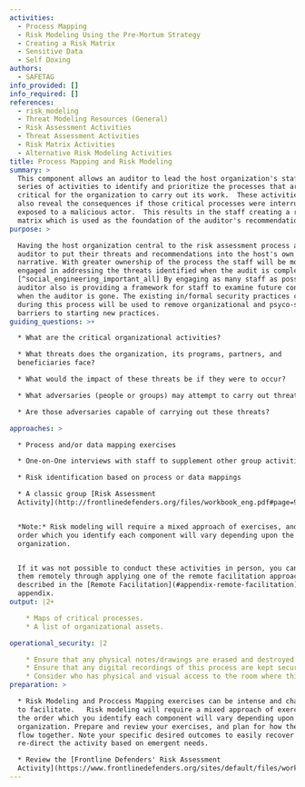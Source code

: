 ```yaml
---
activities:
  - Process Mapping
  - Risk Modeling Using the Pre-Mortum Strategy
  - Creating a Risk Matrix
  - Sensitive Data
  - Self Doxing
authors:
  - SAFETAG
info_provided: []
info_required: []
references:
  - risk_modeling
  - Threat Modeling Resources (General)
  - Risk Assessment Activities
  - Threat Assessment Activities
  - Risk Matrix Activities
  - Alternative Risk Modeling Activities
title: Process Mapping and Risk Modeling
summary: >
  This component allows an auditor to lead the host organization's staff in a
  series of activities to identify and prioritize the processes that are
  critical for the organization to carry out its work.  These activities will
  also reveal the consequences if those critical processes were interrupted or
  exposed to a malicious actor.  This results in the staff creating a risk
  matrix which is used as the foundation of the auditor's recommendations.
purpose: >

  Having the host organization central to the risk assessment process allows the
  auditor to put their threats and recommendations into the host's own
  narrative. With greater ownership of the process the staff will be more
  engaged in addressing the threats identified when the audit is complete.
  [^social_engineering_important_all] By engaging as many staff as possible the
  auditor also is providing a framework for staff to examine future concerns
  when the auditor is gone. The existing in/formal security practices captured
  during this process will be used to remove organizational and psyco-social
  barriers to starting new practices.
guiding_questions: >+

  * What are the critical organizational activities?

  * What threats does the organization, its programs, partners, and
  beneficiaries face?

  * What would the impact of these threats be if they were to occur?

  * What adversaries (people or groups) may attempt to carry out threats?

  * Are those adversaries capable of carrying out these threats?

approaches: >

  * Process and/or data mapping exercises

  * One-on-One interviews with staff to supplement other group activities.

  * Risk identification based on process or data mappings

  * A classic group [Risk Assessment
  Activity](http://frontlinedefenders.org/files/workbook_eng.pdf#page=9).


  *Note:* Risk modeling will require a mixed approach of exercises, and the
  order which you identify each component will vary depending upon the
  organization.


  If it was not possible to conduct these activities in person, you can conduct
  them remotely through applying one of the remote facilitation approaches
  described in the [Remote Facilitation](#appendix-remote-facilitation)
  appendix.
output: |2+

    * Maps of critical processes.
    * A list of organizational assets.

operational_security: |2

    * Ensure that any physical notes/drawings are erased and destroyed once digitally recorded.
    * Ensure that any digital recordings of this process are kept secure and encrypted. 
    * Consider who has physical and visual access to the room where this process takes place, and if the room can be secured if this activity may span long/overnight breaks.
preparation: >

  * Risk Modeling and Proccess Mapping exercises can be intense and challenging
  to facilitate.   Risk modeling will require a mixed approach of exercises, and
  the order which you identify each component will vary depending upon the
  organization. Prepare and review your exercises, and plan for how they will
  flow together. Note your specific desired outcomes to easily recover or
  re-direct the activity based on emergent needs.

  * Review the [Frontline Defenders' Risk Assessment
  Activity](https://www.frontlinedefenders.org/sites/default/files/workbook_eng_master.pdf)
---
```


